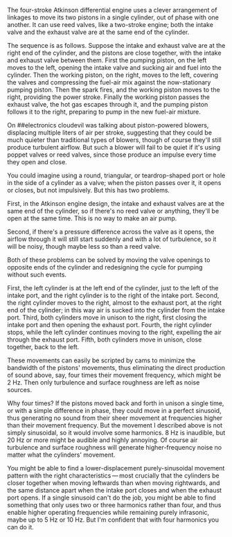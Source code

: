 The four-stroke Atkinson differential engine uses a clever arrangement
of linkages to move its two pistons in a single cylinder, out of phase
with one another.  It can use reed valves, like a two-stroke engine;
both the intake valve and the exhaust valve are at the same end of the
cylinder.

The sequence is as follows.  Suppose the intake and exhaust valve are
at the right end of the cylinder, and the pistons are close together,
with the intake and exhaust valve between them.  First the pumping
piston, on the left moves to the left, opening the intake valve and
sucking air and fuel into the cylinder.  Then the working piston, on
the right, moves to the left, covering the valves and compressing the
fuel-air mix against the now-stationary pumping piston.  Then the
spark fires, and the working piston moves to the right, providing the
power stroke.  Finally the working piston passes the exhaust valve,
the hot gas escapes through it, and the pumping piston follows it to
the right, preparing to pump in the new fuel-air mixture.

On ##electronics cloudevil was talking about piston-powered blowers,
displacing multiple liters of air per stroke, suggesting that they
could be much quieter than traditional types of blowers, though of
course they'll still produce turbulent airflow.  But such a blower
will fail to be quiet if it's using poppet valves or reed valves,
since those produce an impulse every time they open and close.

You could imagine using a round, triangular, or teardrop-shaped port
or hole in the side of a cylinder as a valve; when the piston passes
over it, it opens or closes, but not impulsively.  But this has two
problems.

First, in the Atkinson engine design, the intake and exhaust valves
are at the same end of the cylinder, so if there's no reed valve or
anything, they'll be open at the same time.  This is no way to make an
air pump.

Second, if there's a pressure difference across the valve as it opens,
the airflow through it will still start suddenly and with a lot of
turbulence, so it will be noisy, though maybe less so than a reed
valve.

Both of these problems can be solved by moving the valve openings to
opposite ends of the cylinder and redesigning the cycle for pumping
without such events.

First, the left cylinder is at the left end of the cylinder, just to
the left of the intake port, and the right cylinder is to the right of
the intake port.  Second, the right cylinder moves to the right,
almost to the exhaust port, at the right end of the cylinder; in this
way air is sucked into the cylinder from the intake port.  Third, both
cylinders move in unison to the right, first closing the intake port
and then opening the exhaust port.  Fourth, the right cylinder stops,
while the left cylinder continues moving to the right, expelling the
air through the exhaust port.  Fifth, both cylinders move in unison,
close together, back to the left.

These movements can easily be scripted by cams to minimize the
bandwidth of the pistons' movements, thus eliminating the direct
production of sound above, say, four times their movement frequency,
which might be 2 Hz.  Then only turbulence and surface roughness are
left as noise sources.

Why four times?  If the pistons moved back and forth in unison a
single time, or with a simple difference in phase, they could move in
a perfect sinusoid, thus generating no sound from their sheer movement
at frequencies higher than their movement frequency.  But the movement
I described above is not simply sinusoidal, so it would involve some
harmonics.  8 Hz is inaudible, but 20 Hz or more might be audible and
highly annoying.  Of course air turbulence and surface roughness will
generate higher-frequency noise no matter what the cylinders'
movement.

You might be able to find a lower-displacement purely-sinusoidal
movement pattern with the right characteristics — most crucially that
the cylinders be closer together when moving leftwards than when
moving rightwards, and the same distance apart when the intake port
closes and when the exhaust port opens.  If a single sinusoid can't do
the job, you might be able to find something that only uses two or
three harmonics rather than four, and thus enable higher operating
frequencies while remaining purely infrasonic, maybe up to 5 Hz or 10
Hz.  But I'm confident that with four harmonics you can do it.
